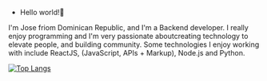 - Hello world!👋 

I'm Jose friom Dominican Republic, and I'm a Backend developer. I really enjoy programming and I'm very passionate aboutcreating technology to elevate people, and building community. Some technologies 
I enjoy working with include ReactJS, (JavaScript, APIs + Markup), Node.js and Python.

[![Top Langs](https://github-readme-stats.vercel.app/username=JoseRafafael)](https://github.com/anuraghazra/github-readme-stats)
